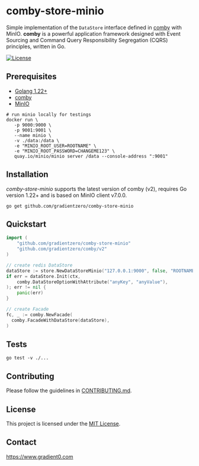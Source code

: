 # comby-store-minio

Simple implementation of the `DataStore` interface defined in [comby](https://github.com/gradientzero/comby) with MinIO. **comby** is a powerful application framework designed with Event Sourcing and Command Query Responsibility Segregation (CQRS) principles, written in Go.

[![License](https://img.shields.io/badge/license-MIT-blue)](LICENSE)

## Prerequisites

- [Golang 1.22+](https://go.dev/dl/)
- [comby](https://github.com/gradientzero/comby)
- [MinIO](https://min.io/download)

```shell
# run minio locally for testings
docker run \
   -p 9000:9000 \
   -p 9001:9001 \
   --name minio \
   -v ./data:/data \
   -e "MINIO_ROOT_USER=ROOTNAME" \
   -e "MINIO_ROOT_PASSWORD=CHANGEME123" \
   quay.io/minio/minio server /data --console-address ":9001"
```

## Installation

*comby-store-minio* supports the latest version of comby (v2), requires Go version 1.22+ and is based on MinIO client v7.0.0.

```shell
go get github.com/gradientzero/comby-store-minio
```

## Quickstart

```go
import (
	"github.com/gradientzero/comby-store-minio"
	"github.com/gradientzero/comby/v2"
)

// create redis DataStore
dataStore := store.NewDataStoreMinio("127.0.0.1:9000", false, "ROOTNAME", "CHANGEME123")
if err = dataStore.Init(ctx,
    comby.DataStoreOptionWithAttribute("anyKey", "anyValue"),
); err != nil {
    panic(err)
}

// create Facade
fc, _ := comby.NewFacade(
  comby.FacadeWithDataStore(dataStore),
)
```

## Tests

```shell
go test -v ./...
```

## Contributing
Please follow the guidelines in [CONTRIBUTING.md](./CONTRIBUTING.md).

## License
This project is licensed under the [MIT License](./LICENSE.md).

## Contact
https://www.gradient0.com
